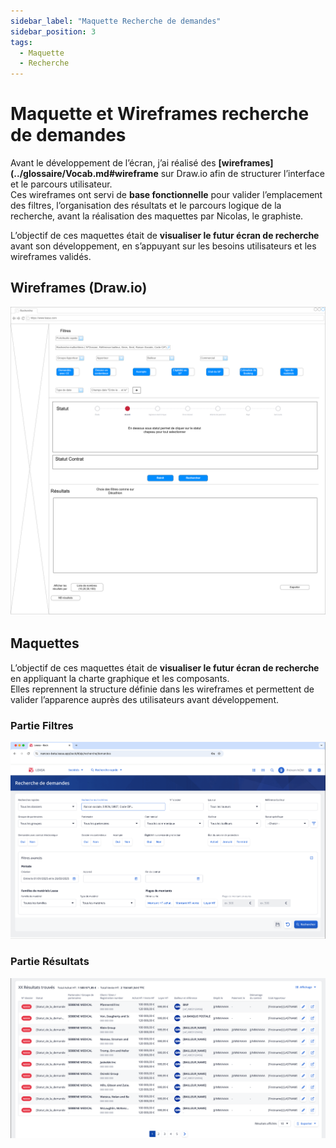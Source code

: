 ```yaml
---
sidebar_label: "Maquette Recherche de demandes"
sidebar_position: 3
tags:
  - Maquette
  - Recherche
---
```


# Maquette et Wireframes recherche de demandes

Avant le développement de l’écran, j’ai réalisé des **[wireframes](../glossaire/Vocab.md#wireframe** sur Draw.io afin de structurer l’interface et le parcours utilisateur.  
Ces wireframes ont servi de **base fonctionnelle** pour valider l’emplacement des filtres, l’organisation des résultats et le parcours logique de la recherche, avant la réalisation des maquettes par Nicolas, le graphiste.

L’objectif de ces maquettes était de **visualiser le futur écran de recherche** avant son développement, en s’appuyant sur les besoins utilisateurs et les wireframes validés.

## Wireframes (Draw.io)

![wireframe de l'écran de recherche](./../../static/img/maquette/wireframe_recherche_demande.png)

## Maquettes

L’objectif de ces maquettes était de **visualiser le futur écran de recherche** en appliquant la charte graphique et les composants.  
Elles reprennent la structure définie dans les wireframes et permettent de valider l’apparence auprès des utilisateurs avant développement.

### Partie Filtres

![screeshot de la maquette de la partie filtre](./../../static/img/maquette/partie_filtres.png)

### Partie Résultats

![screeshot de la maquette de la partie résultats](./../../static/img/maquette/partie_resultat.png)